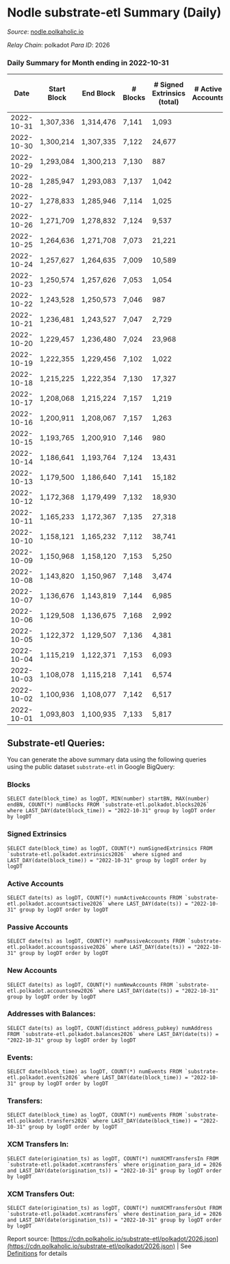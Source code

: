 # Nodle substrate-etl Summary (Daily)

_Source_: [nodle.polkaholic.io](https://nodle.polkaholic.io)

*Relay Chain*: polkadot
*Para ID*: 2026



### Daily Summary for Month ending in 2022-10-31


| Date | Start Block | End Block | # Blocks | # Signed Extrinsics (total) | # Active Accounts | # Passive | # New | # Addresses with Balances | # Events | # Transfers | # XCM Transfers In | # XCM Transfers Out | Issues | 
| ---- | ----------- | --------- | -------- | --------------------------- | ----------------- | --------- | ----- | ------------------------- | -------- | ----------- | ------------------ | ------------------- | ------ |
| 2022-10-31 | 1,307,336 | 1,314,476 | 7,141 | 1,093 |  |  |  | 637,111 | 103,053 | 81,166  |   |   |  |
| 2022-10-30 | 1,300,214 | 1,307,335 | 7,122 | 24,677 |  |  |  |  | 286,569 | 99,848  |   |   |  |
| 2022-10-29 | 1,293,084 | 1,300,213 | 7,130 | 887 |  |  |  |  | 114,362 | 83,370  |   |   |  |
| 2022-10-28 | 1,285,947 | 1,293,083 | 7,137 | 1,042 |  |  |  |  | 144,248 | 108,222  |   |   |  |
| 2022-10-27 | 1,278,833 | 1,285,946 | 7,114 | 1,025 |  |  |  |  | 108,513 | 79,598  |   |   |  |
| 2022-10-26 | 1,271,709 | 1,278,832 | 7,124 | 9,537 |  |  |  |  | 180,652 | 89,563  |   |   |  |
| 2022-10-25 | 1,264,636 | 1,271,708 | 7,073 | 21,221 |  |  |  |  | 289,757 | 112,826  |   |   |  |
| 2022-10-24 | 1,257,627 | 1,264,635 | 7,009 | 10,589 |  |  |  | 659,325 | 211,235 | 105,624  |   |   |  |
| 2022-10-23 | 1,250,574 | 1,257,626 | 7,053 | 1,054 |  |  |  |  | 121,831 | 89,673  |   |   |  |
| 2022-10-22 | 1,243,528 | 1,250,573 | 7,046 | 987 |  |  |  |  | 125,946 | 92,237  |   |   |  |
| 2022-10-21 | 1,236,481 | 1,243,527 | 7,047 | 2,729 |  |  |  | 646,881 | 142,568 | 97,992  |   |   |  |
| 2022-10-20 | 1,229,457 | 1,236,480 | 7,024 | 23,968 |  |  |  |  | 321,714 | 123,051  |   |   |  |
| 2022-10-19 | 1,222,355 | 1,229,456 | 7,102 | 1,022 |  |  |  |  | 127,348 | 96,790  |   |   |  |
| 2022-10-18 | 1,215,225 | 1,222,354 | 7,130 | 17,327 |  |  |  | 651,098 | 260,506 | 114,952  |   |   |  |
| 2022-10-17 | 1,208,068 | 1,215,224 | 7,157 | 1,219 |  |  |  | 661,901 | 131,583 | 98,380  |   |   |  |
| 2022-10-16 | 1,200,911 | 1,208,067 | 7,157 | 1,263 |  |  |  | 656,122 | 132,591 | 94,826  |   |   |  |
| 2022-10-15 | 1,193,765 | 1,200,910 | 7,146 | 980 |  |  |  | 648,182 | 126,466 | 94,629  |   |   |  |
| 2022-10-14 | 1,186,641 | 1,193,764 | 7,124 | 13,431 |  |  |  |  | 236,864 | 114,163  |   |   |  |
| 2022-10-13 | 1,179,500 | 1,186,640 | 7,141 | 15,182 |  |  |  | 646,979 | 252,144 | 116,880  |   |   |  |
| 2022-10-12 | 1,172,368 | 1,179,499 | 7,132 | 18,930 |  |  |  | 653,252 | 275,272 | 118,349  |   |   |  |
| 2022-10-11 | 1,165,233 | 1,172,367 | 7,135 | 27,318 |  |  |  |  | 350,850 | 130,563  |   |   |  |
| 2022-10-10 | 1,158,121 | 1,165,232 | 7,112 | 38,741 |  |  |  | 683,554 | 428,142 | 135,215  |   |   |  |
| 2022-10-09 | 1,150,968 | 1,158,120 | 7,153 | 5,250 |  |  |  | 716,738 | 167,112 | 100,922  |   |   |  |
| 2022-10-08 | 1,143,820 | 1,150,967 | 7,148 | 3,474 |  |  |  | 712,672 | 141,873 | 93,595  |   |   |  |
| 2022-10-07 | 1,136,676 | 1,143,819 | 7,144 | 6,985 |  |  |  | 709,479 | 173,437 | 98,972  |   |   |  |
| 2022-10-06 | 1,129,508 | 1,136,675 | 7,168 | 2,992 |  |  |  | 708,926 | 147,425 | 101,395  |   |   |  |
| 2022-10-05 | 1,122,372 | 1,129,507 | 7,136 | 4,381 |  |  |  | 704,706 | 164,536 | 107,569  |   |   |  |
| 2022-10-04 | 1,115,219 | 1,122,371 | 7,153 | 6,093 |  |  |  | 701,118 | 171,998 | 107,651  |   |   |  |
| 2022-10-03 | 1,108,078 | 1,115,218 | 7,141 | 6,574 |  |  |  |  | 179,609 | 108,878  |   |   |  |
| 2022-10-02 | 1,100,936 | 1,108,077 | 7,142 | 6,517 |  |  |  |  | 176,122 | 105,026  |   |   |  |
| 2022-10-01 | 1,093,803 | 1,100,935 | 7,133 | 5,817 |  |  |  |  | 174,466 | 107,057  |   |   |  |

## Substrate-etl Queries:
You can generate the above summary data using the following queries using the public dataset `substrate-etl` in Google BigQuery:


### Blocks
```
SELECT date(block_time) as logDT, MIN(number) startBN, MAX(number) endBN, COUNT(*) numBlocks FROM `substrate-etl.polkadot.blocks2026`  where LAST_DAY(date(block_time)) = "2022-10-31" group by logDT order by logDT
```


### Signed Extrinsics
```
SELECT date(block_time) as logDT, COUNT(*) numSignedExtrinsics FROM `substrate-etl.polkadot.extrinsics2026`  where signed and LAST_DAY(date(block_time)) = "2022-10-31" group by logDT order by logDT
```


### Active Accounts
```
SELECT date(ts) as logDT, COUNT(*) numActiveAccounts FROM `substrate-etl.polkadot.accountsactive2026` where LAST_DAY(date(ts)) = "2022-10-31" group by logDT order by logDT
```


### Passive Accounts
```
SELECT date(ts) as logDT, COUNT(*) numPassiveAccounts FROM `substrate-etl.polkadot.accountspassive2026` where LAST_DAY(date(ts)) = "2022-10-31" group by logDT order by logDT
```


### New Accounts
```
SELECT date(ts) as logDT, COUNT(*) numNewAccounts FROM `substrate-etl.polkadot.accountsnew2026` where LAST_DAY(date(ts)) = "2022-10-31" group by logDT order by logDT
```


### Addresses with Balances:
```
SELECT date(ts) as logDT, COUNT(distinct address_pubkey) numAddress FROM `substrate-etl.polkadot.balances2026` where LAST_DAY(date(ts)) = "2022-10-31" group by logDT order by logDT
```


### Events:
```
SELECT date(block_time) as logDT, COUNT(*) numEvents FROM `substrate-etl.polkadot.events2026` where LAST_DAY(date(block_time)) = "2022-10-31" group by logDT order by logDT
```


### Transfers:
```
SELECT date(block_time) as logDT, COUNT(*) numEvents FROM `substrate-etl.polkadot.transfers2026` where LAST_DAY(date(block_time)) = "2022-10-31" group by logDT order by logDT
```


### XCM Transfers In:
```
SELECT date(origination_ts) as logDT, COUNT(*) numXCMTransfersIn FROM `substrate-etl.polkadot.xcmtransfers` where origination_para_id = 2026 and LAST_DAY(date(origination_ts)) = "2022-10-31" group by logDT order by logDT
```


### XCM Transfers Out:
```
SELECT date(origination_ts) as logDT, COUNT(*) numXCMTransfersOut FROM `substrate-etl.polkadot.xcmtransfers` where destination_para_id = 2026 and LAST_DAY(date(origination_ts)) = "2022-10-31" group by logDT order by logDT
```



Report source: [https://cdn.polkaholic.io/substrate-etl/polkadot/2026.json](https://cdn.polkaholic.io/substrate-etl/polkadot/2026.json) | See [Definitions](/DEFINITIONS.md) for details
